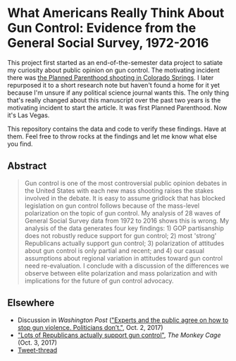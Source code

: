 What Americans Really Think About Gun Control: Evidence from the General Social Survey, 1972-2016
=================================================================================================

This project first started as an end-of-the-semester data project to satiate my curiosity about public opinion on gun control. The motivating incident there was [the Planned Parenthood shooting in Colorado Springs](http://svmiller.com/blog/2015/12/gun-control-public-opinion-1972-2014/). I later repurposed it to a short research note but haven't found a home for it yet because I'm unsure if any political science journal wants this. The only thing that's really changed about this manuscript over the past two years is the motivating incident to start the article. It was first Planned Parenthood. Now it's Las Vegas.

This repository contains the data and code to verify these findings. Have at them. Feel free to throw rocks at the findings and let me know what else you find. 

## Abstract

> Gun control is one of the most controversial public opinion debates in the United States with each new mass shooting raises the stakes involved in the debate. It is easy to assume gridlock that has blocked legislation on gun control follows because of the mass-level polarization on the topic of gun control. My analysis of 28 waves of General Social Survey data from 1972 to 2016 shows this is wrong. My analysis of the data generates four key findings: 1) GOP partisanship does not robustly reduce support for gun control; 2) most 'strong' Republicans actually support gun control; 3) polarization of attitudes about gun control is only partial and recent; and 4) our casual assumptions about regional variation in attitudes toward gun control need re-evaluation. I conclude with a discussion of the differences we observe between elite polarization and mass polarization and with implications for the future of gun control advocacy.

## Elsewhere

- Discussion in *Washington Post* (["Experts and the public agree on how to stop gun violence. Politicians don’t."](https://www.washingtonpost.com/news/wonk/wp/2017/10/02/experts-and-the-public-agree-on-how-to-stop-gun-violence-politicians-dont/?utm_term=.b5817be56247), Oct. 2, 2017)
- ["Lots of Republicans actually support gun control"](https://www.washingtonpost.com/news/monkey-cage/wp/2017/10/03/lots-of-republicans-actually-support-gun-control/?utm_term=.cfdbab0be7b6), *The Monkey Cage* (Oct. 3, 2017)
- [Tweet-thread](https://twitter.com/stevenvmiller/status/914815853551644672)